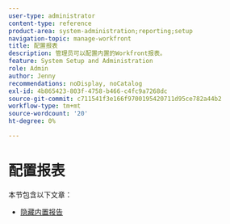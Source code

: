 ```yaml
---
user-type: administrator
content-type: reference
product-area: system-administration;reporting;setup
navigation-topic: manage-workfront
title: 配置报表
description: 管理员可以配置内置的Workfront报表。
feature: System Setup and Administration
role: Admin
author: Jenny
recommendations: noDisplay, noCatalog
exl-id: 4b865423-803f-4758-b466-c4fc9a7268dc
source-git-commit: c711541f3e166f9700195420711d95ce782a44b2
workflow-type: tm+mt
source-wordcount: '20'
ht-degree: 0%

---
```


# 配置报表

本节包含以下文章：

* [隐藏内置报告](../../../administration-and-setup/manage-workfront/configure-reports/hide-built-in-reports.md)
